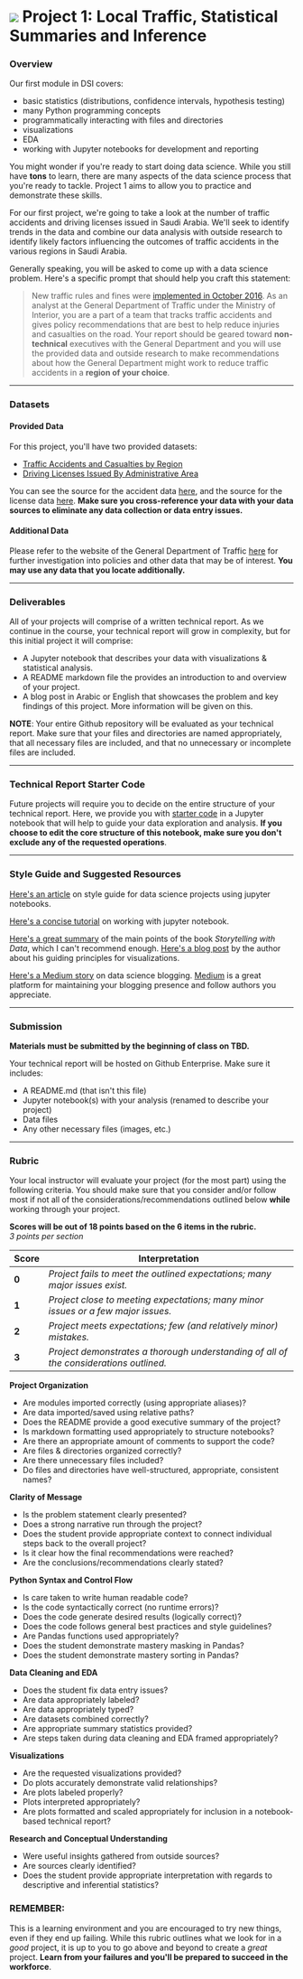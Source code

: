 # ![](https://ga-dash.s3.amazonaws.com/production/assets/logo-9f88ae6c9c3871690e33280fcf557f33.png) Project 1: Local Traffic, Statistical Summaries and Inference

### Overview

Our first module in DSI covers:
- basic statistics (distributions, confidence intervals, hypothesis testing)
- many Python programming concepts
- programmatically interacting with files and directories
- visualizations
- EDA
- working with Jupyter notebooks for development and reporting

You might wonder if you're ready to start doing data science. While you still have **tons** to learn, there are many aspects of the data science process that you're ready to tackle. Project 1 aims to allow you to practice and demonstrate these skills.

For our first project, we're going to take a look at the number of traffic accidents and driving licenses issued in Saudi Arabia. We'll seek to identify trends in the data and combine our data analysis with outside research to identify likely factors influencing the outcomes of traffic accidents in the various regions in Saudi Arabia.

Generally speaking, you will be asked to come up with a data science problem. Here's a specific prompt that should help you craft this statement:
> New traffic rules and fines were [implemented in October 2016](http://live.saudigazette.com.sa/article/164574/New-traffic-laws-in-15-days). As an analyst at the General Department of Traffic under the Ministry of Interior, you are a part of a team that tracks traffic accidents and gives policy recommendations that are best to help reduce injuries and casualties on the road. Your report should be geared toward **non-technical** executives with the General Department and you will use the provided data and outside research to make recommendations about how the General Department might work to reduce traffic accidents in a **region of your choice**.
---

### Datasets

#### Provided Data

For this project, you'll have two provided datasets:

- [Traffic Accidents and Casualties by Region](./data/saudi-arabia-traffic-accidents-and-casualties-injured-dead-2008.csv)
- [Driving Licenses Issued By Administrative Area](./data/saudi-arabia-driving-licenses-issued-in-the-kingdom-2004-2008.csv)

You can see the source for the accident data [here](https://datasource.kapsarc.org/explore/dataset/saudi-arabia-traffic-accidents-and-casualties-injured-dead-2008/), and the source for the license data [here](https://datasource.kapsarc.org/explore/dataset/saudi-arabia-traffic-accidents-and-casualties-injured-dead-2008/). **Make sure you cross-reference your data with your data sources to eliminate any data collection or data entry issues.**

#### Additional Data

Please refer to the website of the General Department of Traffic [here](https://www.moi.gov.sa/wps/portal/Home/sectors/publicsecurity/traffic/!ut/p/z1/04_iUlDg4tKPAFJABjKBwtGPykssy0xPLMnMz0vM0Y_Qj4wyizfwNDHxMDQx8nZ3CTQ1cAz0dvX3dDE2MnA00vfSj8KvIDg1T78gO1ARAHn-YJg!/) for further investigation into policies and other data that may be of interest. **You may use any data that you locate additionally.**


---

### Deliverables

All of your projects will comprise of a written technical report. As we continue in the course, your technical report will grow in complexity, but for this initial project it will comprise:
- A Jupyter notebook that describes your data with visualizations & statistical analysis.
- A README markdown file the provides an introduction to and overview of your project.
- A blog post in Arabic or English that showcases the problem and key findings of this project. More information will be given on this.

**NOTE**: Your entire Github repository will be evaluated as your technical report. Make sure that your files and directories are named appropriately, that all necessary files are included, and that no unnecessary or incomplete files are included.


---

### Technical Report Starter Code

Future projects will require you to decide on the entire structure of your technical report. Here, we provide you with [starter code](./code/starter-code.ipynb) in a Jupyter notebook that will help to guide your data exploration and analysis. **If you choose to edit the core structure of this notebook, make sure you don't exclude any of the requested operations**.

---

### Style Guide and Suggested Resources

[Here's an article](https://www.dataquest.io/blog/data-science-project-style-guide/) on style guide for data science projects using jupyter notebooks.

[Here's a concise tutorial](https://www.datacamp.com/community/tutorials/tutorial-jupyter-notebook) on working with jupyter notebook.

[Here's a great summary](https://towardsdatascience.com/storytelling-with-data-a-data-visualization-guide-for-business-professionals-97d50512b407) of the main points of the book _Storytelling with Data_, which I can't recommend enough. [Here's a blog post](http://www.storytellingwithdata.com/blog/2017/8/9/my-guiding-principles) by the author about his guiding principles for visualizations.

[Here's a Medium story](https://towardsdatascience.com/thinking-of-blogging-about-data-science-here-are-some-tips-and-possible-benefits-680ff0e51d67) on data science blogging. [Medium](https://medium.com/) is a great platform for maintaining your blogging presence and follow authors you appreciate.

---

### Submission

**Materials must be submitted by the beginning of class on TBD.**

Your technical report will be hosted on Github Enterprise. Make sure it includes:

- A README.md (that isn't this file)
- Jupyter notebook(s) with your analysis (renamed to describe your project)
- Data files
- Any other necessary files (images, etc.)


---


### Rubric
Your local instructor will evaluate your project (for the most part) using the following criteria.  You should make sure that you consider and/or follow most if not all of the considerations/recommendations outlined below **while** working through your project.

**Scores will be out of 18 points based on the 6 items in the rubric.** <br>
*3 points per section*<br>

| Score | Interpretation |
| --- | --- |
| **0** | *Project fails to meet the outlined expectations; many major issues exist.* |
| **1** | *Project close to meeting expectations; many minor issues or a few major issues.* |
| **2** | *Project meets expectations; few (and relatively minor) mistakes.* |
| **3** | *Project demonstrates a thorough understanding of all of the considerations outlined.* |
    
**Project Organization**
- Are modules imported correctly (using appropriate aliases)?
- Are data imported/saved using relative paths?
- Does the README provide a good executive summary of the project?
- Is markdown formatting used appropriately to structure notebooks?
- Are there an appropriate amount of comments to support the code?
- Are files & directories organized correctly?
- Are there unnecessary files included?
- Do files and directories have well-structured, appropriate, consistent names?

**Clarity of Message**
- Is the problem statement clearly presented?
- Does a strong narrative run through the project?
- Does the student provide appropriate context to connect individual steps back to the overall project?
- Is it clear how the final recommendations were reached?
- Are the conclusions/recommendations clearly stated?

**Python Syntax and Control Flow**
- Is care taken to write human readable code?
- Is the code syntactically correct (no runtime errors)?
- Does the code generate desired results (logically correct)?
- Does the code follows general best practices and style guidelines?
- Are Pandas functions used appropriately?
- Does the student demonstrate mastery masking in Pandas?
- Does the student demonstrate mastery sorting in Pandas?

**Data Cleaning and EDA**
- Does the student fix data entry issues?
- Are data appropriately labeled?
- Are data appropriately typed?
- Are datasets combined correctly?
- Are appropriate summary statistics provided?
- Are steps taken during data cleaning and EDA framed appropriately?

**Visualizations**
- Are the requested visualizations provided?
- Do plots accurately demonstrate valid relationships?
- Are plots labeled properly?
- Plots interpreted appropriately?
- Are plots formatted and scaled appropriately for inclusion in a notebook-based technical report?

**Research and Conceptual Understanding**
- Were useful insights gathered from outside sources?
- Are sources clearly identified?
- Does the student provide appropriate interpretation with regards to descriptive and inferential statistics? 


### REMEMBER:

This is a learning environment and you are encouraged to try new things, even if they end up failing. While this rubric outlines what we look for in a _good_ project, it is up to you to go above and beyond to create a _great_ project. **Learn from your failures and you'll be prepared to succeed in the workforce**.

